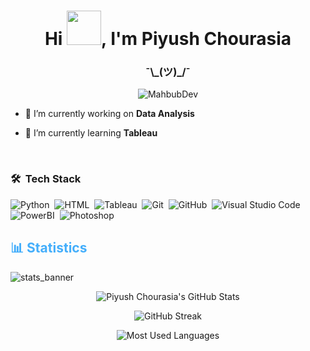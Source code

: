 <h1 align="center">Hi <img src="https://github.com/NoobMahbub/NoobMahbub/blob/main/Wave.gif" height="55px" width="55px">, I'm Piyush Chourasia</h1>
<h3 align="center">¯\_(ツ)_/¯

></h3>
<p align="center"> <img src="dev-working.gif" alt="MahbubDev"/> </p>

- 🔭 I’m currently working on **Data Analysis**

- 🌱 I’m currently learning **Tableau**




<br />

### 🛠 &nbsp;Tech Stack



![Python](https://img.shields.io/badge/-Python-05122A?style=flat&logo=Python)&nbsp;
![HTML](https://img.shields.io/badge/-HTML-05122A?style=flat&logo=HTML5)&nbsp;
![Tableau](https://img.shields.io/badge/-Tableau-05122A?style=flat&logo=tableau3&logoColor=1572B6)&nbsp;
![Git](https://img.shields.io/badge/-Git-05122A?style=flat&logo=git)&nbsp;
![GitHub](https://img.shields.io/badge/-GitHub-05122A?style=flat&logo=github)&nbsp;
![Visual Studio Code](https://img.shields.io/badge/-Visual%20Studio%20Code-05122A?style=flat&logo=visual-studio-code&logoColor=007ACC)&nbsp;
![PowerBI](https://img.shields.io/badge/-Power-bi-05122A?style=flat&logo=PowerBi)&nbsp;
![Photoshop](https://img.shields.io/badge/-Photoshop-05122A?style=flat&logo=adobe-photoshop)&nbsp;
<br />
<h2 style="color: #44AEFB">📊 Statistics</h2>

![stats_banner](https://user-images.githubusercontent.com/78341798/194534778-d662496c-ae00-4e8d-ae9b-b90912054e7f.gif)


<div class="stats" align="center">

![Piyush Chourasia's GitHub Stats](https://github-readme-stats.vercel.app/api?username=piyushchourasia05&hide=stars&count_private=true&show_icons=true&theme=algolia&border_radius=20)

![GitHub Streak](https://streak-stats.demolab.com?user=piyushchourasia05&count_private=true&theme=algolia&border_radius=20)

![Most Used Languages](https://github-readme-stats.vercel.app/api/top-langs/?username=piyushchourasia05&show_icons=true&theme=algolia&border_radius=20) 
    

<!--![Most Used Languages](https://github-readme-stats.vercel.app/api/top-langs/?username=piyushchourasia05&layout=compact&show_icons=true&theme=algolia&border_radius=20)-->
</div>


<p>

</p>
